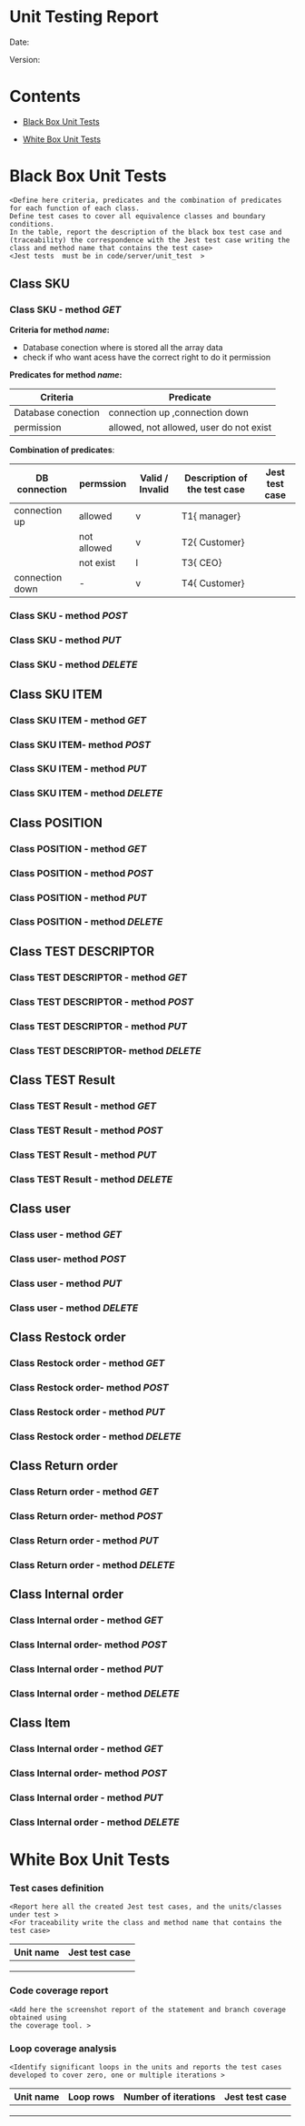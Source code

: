 # Unit Testing Report

Date:

Version:

# Contents

- [Black Box Unit Tests](#black-box-unit-tests)




- [White Box Unit Tests](#white-box-unit-tests)


# Black Box Unit Tests

    <Define here criteria, predicates and the combination of predicates for each function of each class.
    Define test cases to cover all equivalence classes and boundary conditions.
    In the table, report the description of the black box test case and (traceability) the correspondence with the Jest test case writing the 
    class and method name that contains the test case>
    <Jest tests  must be in code/server/unit_test  >

## Class SKU

### **Class SKU - method *GET***
**Criteria for method *name*:**
	

 - Database conection where is stored all the array data
 - check if who want acess  have the correct right to do it permission


**Predicates for method *name*:**

| Criteria | Predicate |
| -------- | --------- |
|   Database conection        |   connection up ,connection down       |  
|     permission              |    allowed, not allowed, user do not exist       |



**Combination of predicates**:


| DB connection | permssion |  Valid / Invalid | Description of the test case | Jest test case |
|-------|-------|-------|-------|-------|
|connection up  |allowed     |v|T1{ manager}|||
|               |not allowed |v|T2{ Customer}|||
|               |not exist   |I|T3{ CEO}|||
|connection down|  -         |v|T4{ Customer}|  ||


### **Class SKU - method *POST***
### **Class SKU - method *PUT***
### **Class SKU - method *DELETE***

## Class SKU ITEM

### **Class SKU ITEM - method *GET***
### **Class SKU ITEM- method *POST***
### **Class SKU ITEM - method *PUT***
### **Class SKU ITEM - method *DELETE***


## Class POSITION

### **Class POSITION - method *GET***
### **Class POSITION - method *POST***
### **Class POSITION - method *PUT***
### **Class POSITION - method *DELETE***

## Class TEST DESCRIPTOR

### **Class TEST DESCRIPTOR - method *GET***
### **Class TEST DESCRIPTOR - method *POST***
### **Class TEST DESCRIPTOR - method *PUT***
### **Class TEST DESCRIPTOR- method *DELETE***

## Class TEST Result

### **Class TEST Result - method *GET***
### **Class TEST Result - method *POST***
### **Class TEST Result - method *PUT***
### **Class TEST Result - method *DELETE***

## Class user

### **Class user - method *GET***
### **Class user- method  *POST***
### **Class user - method *PUT***
### **Class user - method *DELETE***

## Class Restock order

### **Class Restock order - method *GET***
### **Class Restock order- method  *POST***
### **Class Restock order - method *PUT***
### **Class Restock order - method *DELETE***


## Class Return order

### **Class Return order - method *GET***



### **Class Return order- method  *POST***
### **Class Return order - method *PUT***
### **Class Return order - method *DELETE***
## Class Internal order

### **Class Internal order - method *GET***
### **Class Internal order- method  *POST***
### **Class Internal order - method *PUT***
### **Class Internal order - method *DELETE***
## Class Item
### **Class Internal order - method *GET***
### **Class Internal order- method  *POST***
### **Class Internal order - method *PUT***
### **Class Internal order - method *DELETE***















# White Box Unit Tests

### Test cases definition
    
    
    <Report here all the created Jest test cases, and the units/classes under test >
    <For traceability write the class and method name that contains the test case>


| Unit name | Jest test case |
|--|--|
|||
|||
||||

### Code coverage report

    <Add here the screenshot report of the statement and branch coverage obtained using
    the coverage tool. >


### Loop coverage analysis

    <Identify significant loops in the units and reports the test cases
    developed to cover zero, one or multiple iterations >

|Unit name | Loop rows | Number of iterations | Jest test case |
|---|---|---|---|
|||||
|||||
||||||



